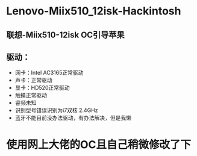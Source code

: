 # Lenovo-Miix510_12isk-Hackintosh
## 联想-Miix510-12isk OC引导苹果
## 驱动：
* 网卡：Intel AC3165正常驱动
* 声卡：正常驱动
* 显卡：HD520正常驱动
* 触摸正常驱动
* 睿频未知
* 识别型号错误识别为i7双核 2.4GHz
* 蓝牙不能目前没办法驱动，有办法解决，但是我懒

# 使用网上大佬的OC且自己稍微修改了下

